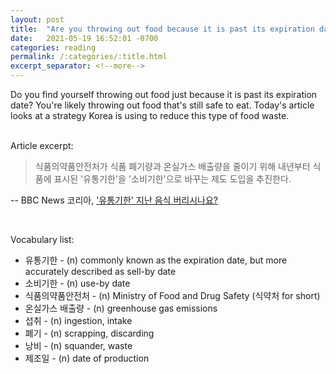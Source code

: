 ```yaml
---
layout: post
title:  "Are you throwing out food because it is past its expiration date?"
date:   2021-05-19 16:52:01 -0700
categories: reading
permalink: /:categories/:title.html
excerpt_separator: <!--more-->
---
```


Do you find yourself throwing out food just because it is past its expiration date? You're likely throwing out food that's still safe to eat. Today's article looks at a strategy Korea is using to reduce this type of food waste. <br>
<br>

Article excerpt: 

> 식품의약품안전처가 식품 폐기량과 온실가스 배출량을 줄이기 위해 내년부터 식품에 표시된 '유통기한'을 '소비기한'으로 바꾸는 제도 도입을 추진한다.

-- BBC News 코리아, ['유통기한' 지난 음식 버리시나요?](https://www.bbc.com/korean/news-57305331)

<!--more--><br>

Vocabulary list:
* 유통기한 - (n) commonly known as the expiration date, but more accurately described as sell-by date
* 소비기한 - (n) use-by date
* 식품의약품안전처 - (n) Ministry of Food and Drug Safety (식약처 for short)
* 온실가스 배출량 - (n) greenhouse gas emissions
* 섭취 - (n) ingestion, intake
* 폐기 - (n) scrapping, discarding
* 낭비 - (n) squander, waste
* 제조일 - (n) date of production


